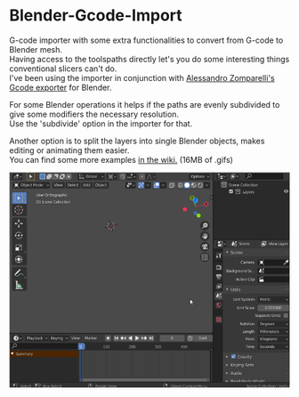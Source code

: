 # Blender-Gcode-Import
G-code importer with some extra functionalities to convert from G-code to Blender mesh.  
Having access to the toolspaths directly let's you do some interesting things conventional slicers can't do.  
I've been using the importer in conjunction with <a href="https://github.com/alessandro-zomparelli/gcode-exporter">Alessandro Zomparelli's Gcode exporter</a> for Blender.


For some Blender operations it helps if the paths are evenly subdivided to give some modifiers the necessary resolution.  
Use the 'subdivide' option in the importer for that.

Another option is to split the layers into single Blender objects, makes editing or animating them easier.  
You can find some more examples <a href="https://github.com/Heinz-Loepmeier/Blender-Gcode-Import/wiki">in the wiki.</a> (16MB of .gifs)

<img src=https://raw.githubusercontent.com/Heinz-Loepmeier/Blender-Gcode-Import/master/docs/import.gif>





